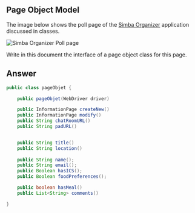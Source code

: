 ## Page Object Model

The image below shows the poll page of the [Simba Organizer](https://github.com/barais/doodlestudent/) application discussed in classes.

![Simba Organizer Poll page](simba-poll-page.png)

Write in this document the interface of a page object class for this page.

## Answer

```java
public class pageObjet {

	public pageObjet(WebDriver driver)

	public InformationPage createNew()
	public InformationPage modify()
	public String chatRoomURL()
	public String padURL()


	public String title()
	public String location()
	
	public String name();    
    public String email();
    public Boolean hasICS();
    public Boolean foodPreferences();

	public boolean hasMeal() 
	public List<String> comments()

}
```
